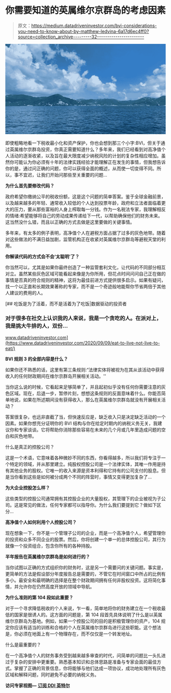 # 你需要知道的英属维尔京群岛的考虑因素

> 原文：<https://medium.datadriveninvestor.com/bvi-considerations-you-need-to-know-about-by-matthew-ledvina-6a17d6ec4ff0?source=collection_archive---------32----------------------->

![](img/3713964698e5f48db2d81fee42cec741.png)

即使粗略地看一下税收最小化和资产保护，你也会想到那三个小字:BVI，但关于通过英属维尔京群岛投资，你真正需要知道什么？多年来，我们已经看到对高净值个人活动的逐渐收紧，以及旨在最大限度减少纳税风险的计划的复杂性相应增加。虽然你可能认为你必须有十年的法律实践经验才能理解正在发生的事情，但我想告诉你的是，通过问正确的问题，你可以获得全面的概述，从而使一切变得不同。所以，事不宜迟，让我们开始问那些至关重要的问题…

**为什么首先要修改代码？**

政府希望你缴纳公平的税收份额，这是这个问题的简单答案。鉴于全球金融前景，以及越来越多的年轻、通常收入较低的个人达到投票年龄，政府和立法者面临着更大的压力，要从那些富裕的人身上榨取每一分钱。作为一名税法专家，我理解相反的情绪:希望能够将自己的劳动成果传递给下一代，以帮助确保他们的财务未来。这当然没什么错，而且以正确的方式去做是这里要做的关键事情。

多年来，有太多的例子表明，高净值个人在避税方面占据了过多的灰色地带。随着对这些做法的不满日益加剧，监管机构正在收紧对英属维尔京群岛等避税天堂的利用。

**你解读代码的方式会不会‘太聪明’了？**

你当然可以，尤其是如果你最终创造了一种监管套利文化，让代码的不同部分相互对立。虽然某些灰色区域可能看起来像是为你所用，但花点时间问问自己正在做的事情是否真的符合规则的精神，这将为最佳前进方式提供很多启示。如果有疑问，找一个以正直和长期效果著称的专家，而不是一个奇迹般地能帮你节省两倍于其他人建议的费用的人。

[](https://www.datadriveninvestor.com/2020/09/09/eat-to-live-not-live-to-eat/) [## 吃饭是为了活着，而不是活着为了吃饭|数据驱动的投资者

### 对于很多在社交上认识我的人来说，我是一个贪吃的人。在派对上，我是挑大牛排的人，双份…

www.datadriveninvestor.com](https://www.datadriveninvestor.com/2020/09/09/eat-to-live-not-live-to-eat/) 

**BVI 规则 3 的全部内容是什么？**

如果你还不熟悉的话，这里有第三条规则:“法律实体将被视为在其从该活动中获得收入的任何财政期间在维尔京群岛开展相关活动。''

当你这么说的时候，它看起来足够简单了，并且起初似乎没有任何你需要注意的灰色区域。现在，后退一步，暂停片刻，想想这条规则的反面意味着什么。你能否简单地说，如果在所述期间没有获得收入，那么在英属维尔京群岛就没有开展相关活动？

答案很复杂，也远非直截了当，但快速反应是，缺乏收入只是决定缺乏活动的一个因素。如果你想充分证明你的 BVI 结构与你在给定时期内的纳税义务无关，我建议你和专家谈谈。它将帮助你消除那些容易在未来的几个月或几年里造成问题的空白和灰色地带。

什么是真正的控股公司？

这是一个术语，它意味着各种微妙不同的东西，你看得越多，所以我们将专注于一个特定的领域，并从那里建立。纯股权控股公司是一个法律实体，其唯一作用是持有其他业务的股权。它唯一的收入来源是资本利得和它持有的公司支付的股息。但是当你看到这些是如何被分成两个不同的阵营时，事情又变得更加复杂了…

**为大企业控股怎么样？**

这些类型的控股公司通常拥有其控股企业的大量股权，其管理下的企业被视为子公司。这是常见的做法，任何专家都可以指导你。为什么我们要提到它？做如下区分…

**高净值个人如何利用个人控股公司？**

现在想象一下，你不是一个管理子公司的企业，而是一个高净值个人，希望管理你的投资和众多不同企业的股票。然后，你将创建一个单一的总体控股公司，其行为就像一个投资组合，包含你所有的各种持股。

**半年报告在英属维尔京群岛是如何进行的？**

当你试图以正确的方式组织你的财务时，这是另一个需要问的关键问题。事实是，更简单的方法是假设部分年度报告总是需要的，不管它在时间窗口中所占的比例有多小。最安全和最明确的选择是在整个财政期间拥有任何非股权投资。这将简化事情，并允许你在仍然高度开放的领域中导航。

**为什么准则的第 104 段如此重要？**

对于一个寻求降低税收的个人来说，乍一看，简单地将你的财务建立在一个税收最低的国家是很诱人的。这方面的问题是，第 104 段首先具体说明了什么是以英属维尔京群岛为基地。例如，如果一个控股公司的目的是积极管理你的资产，104 规定你应该有适当的训练和合格的个人在英属维尔京群岛进行这些职能。这个想法是，你必须在地面上有一个物理存在，而不仅仅是一个转发地址。

什么是最重要的？

在一个高净值个人的财务事务受到越来越多审查的时代，问简单的问题比一头扎进过于复杂的安排中更重要。熟悉基本知识和总体思路是准备与专家会面的最佳方式。掌握了正确的背景信息，你将能够与他们达成一项协议，成功地处理所有灰色区域和解释问题，同时避免不必要的纳税义务。

**访问专家视图—** [**订阅 DDI 英特尔**](https://datadriveninvestor.com/ddi-intel)